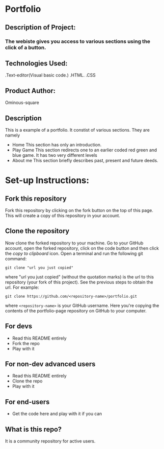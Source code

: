 # Portfolio

## Description of Project:
### The webiste gives you access to various sections using the click of a button.

## Technologies Used:
.Text-editor(Visual basic code.)
.HTML.
.CSS

## Product Author:
Ominous-square

## Description
This is a example of a portfolio. It constist of various sections. They are namely 
* Home
    This section has only an introduction.
* Play Game
    This section redirects one to an earlier coded red green and blue game. It has two very different levels
* About me
    This section briefly describes past, present and future deeds.
   
# Set-up Instructions:
## Fork this repository
Fork this repository by clicking on the fork button on the top of this page.
This will create a copy of this repository in your account.
## Clone the repository
Now clone the forked repository to your machine. Go to your GitHub account, open the forked repository, click on the code button and then click the _copy to clipboard_ icon.
Open a terminal and run the following git command:
```
git clone "url you just copied"
```
where "url you just copied" (without the quotation marks) is the url to this repository (your fork of this project). See the previous steps to obtain the url.
For example:
```
git clone https://github.com/<repository-name>/portfolio.git
```
where `<repository-name>` is your GitHub username. Here you're copying the contents of the portfolio-page repository on GitHub to your computer.
## For devs
 - Read this README entirely
 - Fork the repo
 - Play with it
## For non-dev advanced users
 - Read this README entirely
 - Clone the repo
 - Play with it
## For end-users
 - Get the code here and play with it if you can
## What is this repo?
It is a community repository for active users.